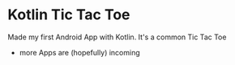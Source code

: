 # Kotlin Tic Tac Toe

Made my first Android App with Kotlin.
It's a common Tic Tac Toe

- more Apps are (hopefully) incoming 
